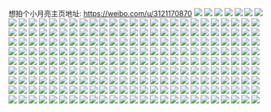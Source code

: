 想拍个小月亮主页地址: https://weibo.com/u/3121170870 
![](https://wx4.sinaimg.cn/mw2000/ba0949b6ly1h7osw38i2sj21jz2bye81.jpg) 
![](https://wx4.sinaimg.cn/mw2000/ba0949b6ly1h7osw2jeo0j21gi35su0x.jpg) 
![](https://wx4.sinaimg.cn/mw2000/ba0949b6gy1h6u8tum3vej223d2sgthh.jpg) 
![](https://wx4.sinaimg.cn/mw2000/ba0949b6gy1h6u8ts6gvrj21uq2gzb2b.jpg) 
![](https://wx4.sinaimg.cn/mw2000/ba0949b6gy1h6u8vp2akij223v35snpf.jpg) 
![](https://wx4.sinaimg.cn/mw2000/ba0949b6gy1h6r7delf3ij22c0340kjn.jpg) 
![](https://wx4.sinaimg.cn/mw2000/ba0949b6gy1h6r7dbdlzrj22c0340hdv.jpg) 
![](https://wx4.sinaimg.cn/mw2000/ba0949b6ly1h5khibcoj9j21s035rnpe.jpg) 
![](https://wx4.sinaimg.cn/mw2000/ba0949b6ly1h5khij25yaj213z1hctnv.jpg) 
![](https://wx4.sinaimg.cn/mw2000/ba0949b6ly1h5khic7knhj22aw32ikjm.jpg) 
![](https://wx4.sinaimg.cn/mw2000/ba0949b6ly1h5khieclvbj235s1s0qv5.jpg) 
![](https://wx4.sinaimg.cn/mw2000/ba0949b6ly1h5khics02hj21hc0u0nc6.jpg) 
![](https://wx4.sinaimg.cn/mw2000/ba0949b6ly1h5fn453ftmj20of08wtac.jpg) 
![](https://wx4.sinaimg.cn/mw2000/ba0949b6ly1h2hgrtg7doj22c0340e87.jpg) 
![](https://wx4.sinaimg.cn/mw2000/ba0949b6ly1h2hgs3jd9ij20sg1bex0m.jpg) 
![](https://wx4.sinaimg.cn/mw2000/ba0949b6ly1h2hgrhygi8j20sg3jg1ky.jpg) 
![](https://wx4.sinaimg.cn/mw2000/ba0949b6ly1h2hgs08dc0j21hc1hch4u.jpg) 
![](https://wx4.sinaimg.cn/mw2000/ba0949b6ly1h2hgrx8j2jj21ad12q7wh.jpg) 
![](https://wx4.sinaimg.cn/mw2000/ba0949b6gy1gt50sadrq1j21sc2ds1ky.jpg) 
![](https://wx4.sinaimg.cn/mw2000/ba0949b6gy1gt50s4abwrj21qb2b3qv5.jpg) 
![](https://wx4.sinaimg.cn/mw2000/ba0949b6ly1grof8qwqh5j23402c0b2b.jpg) 
![](https://wx4.sinaimg.cn/mw2000/ba0949b6ly1grof8n3w7sj22c0340b2a.jpg) 
![](https://wx4.sinaimg.cn/mw2000/ba0949b6ly1grof957e1bj23402c01l2.jpg) 
![](https://wx4.sinaimg.cn/mw2000/ba0949b6ly1grof5dkzloj23402c0u0x.jpg) 
![](https://wx4.sinaimg.cn/mw2000/ba0949b6ly1grof5cifo2j21o01o0e61.jpg) 
![](https://wx4.sinaimg.cn/mw2000/ba0949b6ly1grof5b8kivj23402c0u0x.jpg) 
![](https://wx4.sinaimg.cn/mw2000/ba0949b6ly1grof5gk2s9j22c0340u0x.jpg) 
![](https://wx4.sinaimg.cn/mw2000/ba0949b6ly1grof8l63fcj21o0280x6p.jpg) 
![](https://wx4.sinaimg.cn/mw2000/ba0949b6ly1grof8jfkgpj223t2t2u0y.jpg) 
![](https://wx4.sinaimg.cn/mw2000/ba0949b6ly1gqlr374c5ej21sc2dsb2e.jpg) 
![](https://wx4.sinaimg.cn/mw2000/ba0949b6ly1gqlr333xrkj21o01o0e88.jpg) 
![](https://wx4.sinaimg.cn/mw2000/ba0949b6ly1gqlr30zhssj20yc1p2kjl.jpg) 
![](https://wx4.sinaimg.cn/mw2000/ba0949b6ly1gqdmt8fcs2j20qb10utel.jpg) 
![](https://wx4.sinaimg.cn/mw2000/ba0949b6ly1gqdmsi3ifcj222n340kjl.jpg) 
![](https://wx4.sinaimg.cn/mw2000/ba0949b6ly1gqdms1opidj222o340qv7.jpg) 
![](https://wx4.sinaimg.cn/mw2000/ba0949b6ly1gqdmt5gec8j223u35s4qs.jpg) 
![](https://wx4.sinaimg.cn/mw2000/ba0949b6ly1gqdmsf5ttuj22c03404qy.jpg) 
![](https://wx4.sinaimg.cn/mw2000/ba0949b6ly1gqdmszhbq0j21zd2z1hdv.jpg) 
![](https://wx4.sinaimg.cn/mw2000/ba0949b6ly1gqdmtori37j22yo4g0b2g.jpg) 
![](https://wx4.sinaimg.cn/mw2000/ba0949b6ly1gqdmrx7483j223u35s7wk.jpg) 
![](https://wx4.sinaimg.cn/mw2000/ba0949b6ly1gqdmso4r1gj222o340u0z.jpg) 
![](https://wx4.sinaimg.cn/mw2000/ba0949b6ly1gq5q2uunpsj20j609ijs6.jpg) 
![](https://wx4.sinaimg.cn/mw2000/ba0949b6ly1gogapf18v8j216o0hhte0.jpg) 
![](https://wx4.sinaimg.cn/mw2000/ba0949b6ly1gogapenon2j20wv15ktf8.jpg) 
![](https://wx4.sinaimg.cn/mw2000/ba0949b6ly1go73okglr9j21o01o0kjl.jpg) 
![](https://wx4.sinaimg.cn/mw2000/ba0949b6ly1go73ojkhcyj22c0340e84.jpg) 
![](https://wx4.sinaimg.cn/mw2000/ba0949b6ly1go73on03wpj22c0340b2c.jpg) 
![](https://wx4.sinaimg.cn/mw2000/ba0949b6ly1go73ol32b0j21o01o0qv5.jpg) 
![](https://wx4.sinaimg.cn/mw2000/ba0949b6ly1gm7cmurfetj20rs9dz1l1.jpg) 
![](https://wx4.sinaimg.cn/mw2000/ba0949b6ly1gm7cmxe7djj20rs5twkjn.jpg) 
![](https://wx4.sinaimg.cn/mw2000/ba0949b6ly1gm7cmyjogjj20ki2zre79.jpg) 
![](https://wx4.sinaimg.cn/mw2000/ba0949b6ly1gm7cmrxnodj20rs58nx6p.jpg) 
![](https://wx4.sinaimg.cn/mw2000/ba0949b6ly1gm7cn0xakyj20rs5axu0y.jpg) 
![](https://wx4.sinaimg.cn/mw2000/ba0949b6ly1gm7cn2uyezj20rs3dqkjl.jpg) 
![](https://wx4.sinaimg.cn/mw2000/ba0949b6ly1gkp3tnqj1jj21t61t6kjl.jpg) 
![](https://wx4.sinaimg.cn/mw2000/ba0949b6ly1gkp3tmqc7sj21ql1qlkd1.jpg) 
![](https://wx4.sinaimg.cn/mw2000/ba0949b6ly1gkp3w08k09j21pv1pv7wh.jpg) 
![](https://wx4.sinaimg.cn/mw2000/ba0949b6ly1gkp3tp80tfj21ou1ouqmd.jpg) 
![](https://wx4.sinaimg.cn/mw2000/ba0949b6ly1gkp3tppnm8j21ph1phnjt.jpg) 
![](https://wx4.sinaimg.cn/mw2000/ba0949b6ly1gkp3trrpn9j21sc2drb29.jpg) 
![](https://wx4.sinaimg.cn/mw2000/ba0949b6ly1gkp3tqle2oj21sc2drb29.jpg) 
![](https://wx4.sinaimg.cn/mw2000/ba0949b6ly1gk0mg4qcwoj22c03407wi.jpg) 
![](https://wx4.sinaimg.cn/mw2000/ba0949b6ly1gk0mj7r2rvj21sc2dskjl.jpg) 
![](https://wx4.sinaimg.cn/mw2000/ba0949b6ly1gk0mig15dpj21sc2dsb29.jpg) 
![](https://wx4.sinaimg.cn/mw2000/ba0949b6ly1gjk4xj7c8oj21o02804qp.jpg) 
![](https://wx4.sinaimg.cn/mw2000/ba0949b6ly1gjk4xjuraoj21o02804qp.jpg) 
![](https://wx4.sinaimg.cn/mw2000/ba0949b6ly1gjk4xigavnj21o0280b29.jpg) 
![](https://wx4.sinaimg.cn/mw2000/ba0949b6ly1gjk4xl6fvtj21o0280b29.jpg) 
![](https://wx4.sinaimg.cn/mw2000/ba0949b6ly1gjk4xlugpwj20y919pakm.jpg) 
![](https://wx4.sinaimg.cn/mw2000/ba0949b6ly1gjk4xmknzyj21q91q9x19.jpg) 
![](https://wx4.sinaimg.cn/mw2000/ba0949b6gy1gi3a9pri9bj227k2y3hdu.jpg) 
![](https://wx4.sinaimg.cn/mw2000/ba0949b6gy1gi3a96lhrfj22c02c0hdt.jpg) 
![](https://wx4.sinaimg.cn/mw2000/ba0949b6gy1gi3aa5f1ryj22c0340hdu.jpg) 
![](https://wx4.sinaimg.cn/mw2000/ba0949b6gy1gi3aatnwdsj21o0280qv5.jpg) 
![](https://wx4.sinaimg.cn/mw2000/ba0949b6gy1ghksr9ngqaj22c03404qq.jpg) 
![](https://wx4.sinaimg.cn/mw2000/ba0949b6gy1ghksrom8d0j21o0280e81.jpg) 
![](https://wx4.sinaimg.cn/mw2000/ba0949b6gy1ghksrh43c0j22c03401ky.jpg) 
![](https://wx4.sinaimg.cn/mw2000/ba0949b6gy1ghkss2eldij21o0280u0x.jpg) 
![](https://wx4.sinaimg.cn/mw2000/ba0949b6gy1ghkt8gy06mj23402c01kz.jpg) 
![](https://wx4.sinaimg.cn/mw2000/ba0949b6gy1ghkss88yqdj21o0280e81.jpg) 
![](https://wx4.sinaimg.cn/mw2000/ba0949b6gy1ghf1c0r0g9j23402c0e81.jpg) 
![](https://wx4.sinaimg.cn/mw2000/ba0949b6gy1ghf1btdpivj221i2q0x30.jpg) 
![](https://wx4.sinaimg.cn/mw2000/ba0949b6gy1ghf1bmx3ozj22c0340qv6.jpg) 
![](https://wx4.sinaimg.cn/mw2000/ba0949b6gy1ghf1c5ybyvj23402c0npd.jpg) 
![](https://wx4.sinaimg.cn/mw2000/ba0949b6gy1ghf1bx1yizj22112pde81.jpg) 
![](https://wx4.sinaimg.cn/mw2000/ba0949b6gy1ghf1cf9ew1j23402c04qr.jpg) 
![](https://wx4.sinaimg.cn/mw2000/ba0949b6gy1ghf1cvh9wdj22c0340qv6.jpg) 
![](https://wx4.sinaimg.cn/mw2000/ba0949b6gy1ghf1co26jbj22bb333000.jpg) 
![](https://wx4.sinaimg.cn/mw2000/ba0949b6gy1ghf1bqzm1zj22lg1y3u0x.jpg) 
![](https://wx4.sinaimg.cn/mw2000/ba0949b6gy1gh3qx3hg2zj20yi22oqv7.jpg) 
![](https://wx4.sinaimg.cn/mw2000/ba0949b6gy1ggvaz7n43ij22aj2aje5l.jpg) 
![](https://wx4.sinaimg.cn/mw2000/ba0949b6gy1ggvazchk71j22ds1scnpd.jpg) 
![](https://wx4.sinaimg.cn/mw2000/ba0949b6gy1ggvaytm3wlj22c02c0npd.jpg) 
![](https://wx4.sinaimg.cn/mw2000/ba0949b6gy1ggvazspjq0j23402c04qq.jpg) 
![](https://wx4.sinaimg.cn/mw2000/ba0949b6gy1ggvazzknh9j23402c07wi.jpg) 
![](https://wx4.sinaimg.cn/mw2000/ba0949b6gy1ggvazjq3q2j23402c0b2a.jpg) 
![](https://wx4.sinaimg.cn/mw2000/ba0949b6gy1ggvb06ea79j23402c01ky.jpg) 
![](https://wx4.sinaimg.cn/mw2000/ba0949b6gy1ggvayz194cj21sc2dshdt.jpg) 
![](https://wx4.sinaimg.cn/mw2000/ba0949b6gy1ggvb2on7joj20rs16otkw.jpg) 
![](https://wx4.sinaimg.cn/mw2000/ba0949b6gy1gfan7kahyhj22c0340kjm.jpg) 
![](https://wx4.sinaimg.cn/mw2000/ba0949b6gy1gfan755uvrj22c0340b2a.jpg) 
![](https://wx4.sinaimg.cn/mw2000/ba0949b6gy1gfanacvia4j22c02c0hdx.jpg) 
![](https://wx4.sinaimg.cn/mw2000/ba0949b6gy1gfan8x88rzj22c0340hdw.jpg) 
![](https://wx4.sinaimg.cn/mw2000/ba0949b6gy1gf6nhit7gzj21o0280qv5.jpg) 
![](https://wx4.sinaimg.cn/mw2000/ba0949b6gy1gf6nhfb2ltj21o0280qv5.jpg) 
![](https://wx4.sinaimg.cn/mw2000/ba0949b6gy1gf6mziijxsj23402c0b2a.jpg) 
![](https://wx4.sinaimg.cn/mw2000/ba0949b6gy1gf6nhr3b8pj21o0280x6p.jpg) 
![](https://wx4.sinaimg.cn/mw2000/ba0949b6gy1gf6nhvirfgj21o0280x6p.jpg) 
![](https://wx4.sinaimg.cn/mw2000/ba0949b6gy1gf6na80twoj23402c0x6p.jpg) 
![](https://wx4.sinaimg.cn/mw2000/ba0949b6gy1gevo0s5ztqj21o01o0x6p.jpg) 
![](https://wx4.sinaimg.cn/mw2000/ba0949b6gy1gevo15628rj21o01o0npd.jpg) 
![](https://wx4.sinaimg.cn/mw2000/ba0949b6gy1gevo1uavwoj21o01o04qq.jpg) 
![](https://wx4.sinaimg.cn/mw2000/ba0949b6gy1gevo10ggxxj234028qkjn.jpg) 
![](https://wx4.sinaimg.cn/mw2000/ba0949b6gy1gevo1wt443j20rs1jk1ie.jpg) 
![](https://wx4.sinaimg.cn/mw2000/ba0949b6gy1gevo1l2k2uj20yi22o7wn.jpg) 
![](https://wx4.sinaimg.cn/mw2000/ba0949b6ly1gdbcslfjq2j22c02c0atc.jpg) 
![](https://wx4.sinaimg.cn/mw2000/ba0949b6ly1gdbcstgkg8j22c02c01c3.jpg) 
![](https://wx4.sinaimg.cn/mw2000/ba0949b6ly1gdbcsdg6faj22c02c0nfy.jpg) 
![](https://wx4.sinaimg.cn/mw2000/ba0949b6ly1gck8m2p3imj22ba2baqv5.jpg) 
![](https://wx4.sinaimg.cn/mw2000/ba0949b6ly1gck8lz6tzxj22le1y11ky.jpg) 
![](https://wx4.sinaimg.cn/mw2000/ba0949b6ly1gck8neua4sj22c02c07wj.jpg) 
![](https://wx4.sinaimg.cn/mw2000/ba0949b6ly1gck8mepgirj22vi25m7wi.jpg) 
![](https://wx4.sinaimg.cn/mw2000/ba0949b6ly1gck8mk0bhfj226x2x8x6q.jpg) 
![](https://wx4.sinaimg.cn/mw2000/ba0949b6ly1gck8mo0suyj22bb3321ky.jpg) 
![](https://wx4.sinaimg.cn/mw2000/ba0949b6ly1gck8n8pfr5j22bb332e83.jpg) 
![](https://wx4.sinaimg.cn/mw2000/ba0949b6ly1gck8mu7duuj22c02c0kjn.jpg) 
![](https://wx4.sinaimg.cn/mw2000/ba0949b6ly1gck8mye6jkj23322bb4qq.jpg) 
![](https://wx4.sinaimg.cn/mw2000/ba0949b6ly1gck8m9xwlvj222g2r9b2c.jpg) 
![](https://wx4.sinaimg.cn/mw2000/ba0949b6ly1gck8n2yw5pj20y90ja46o.jpg) 
![](https://wx4.sinaimg.cn/mw2000/ba0949b6ly1gck8n1lefmj22c02c0kjl.jpg) 
![](https://wx4.sinaimg.cn/mw2000/ba0949b6ly1gc69bdou11j23402c01de.jpg) 
![](https://wx4.sinaimg.cn/mw2000/ba0949b6ly1gc69bj22wfj23402c0b2a.jpg) 
![](https://wx4.sinaimg.cn/mw2000/ba0949b6ly1gc69bmu2w8j23402c0hdu.jpg) 
![](https://wx4.sinaimg.cn/mw2000/ba0949b6ly1gc69bt9lx8j23402c07wk.jpg) 
![](https://wx4.sinaimg.cn/mw2000/ba0949b6ly1gc69bz6pzkj23402c0x6r.jpg) 
![](https://wx4.sinaimg.cn/mw2000/ba0949b6ly1gc69c2wrvhj23402c0b2a.jpg) 
![](https://wx4.sinaimg.cn/mw2000/ba0949b6ly1gc69bb5l1oj23402c0npf.jpg) 
![](https://wx4.sinaimg.cn/mw2000/ba0949b6ly1gc69c5v8efj23402c0e81.jpg) 
![](https://wx4.sinaimg.cn/mw2000/ba0949b6ly1gc69cbfbfzj23402c0npf.jpg) 
![](https://wx4.sinaimg.cn/mw2000/ba0949b6ly1gbfxnknpb4j20yi22onpd.jpg) 
![](https://wx4.sinaimg.cn/mw2000/ba0949b6ly1gbfxnow9orj20yi22ob2a.jpg) 
![](https://wx4.sinaimg.cn/mw2000/ba0949b6ly1g9rvv0njhmj22c02hbqv6.jpg) 
![](https://wx4.sinaimg.cn/mw2000/ba0949b6ly1g9rvuv6flaj20u00ugwlv.jpg) 
![](https://wx4.sinaimg.cn/mw2000/ba0949b6ly1g9rvv2lvfmj20rs15o7lm.jpg) 
![](https://wx4.sinaimg.cn/mw2000/ba0949b6ly1g9rvv3qbh5j21400u0agx.jpg) 
![](https://wx4.sinaimg.cn/mw2000/ba0949b6ly1g9bll7h3bxj22c0340x6q.jpg) 
![](https://wx4.sinaimg.cn/mw2000/ba0949b6ly1g9bllfn2y3j22c0340npf.jpg) 
![](https://wx4.sinaimg.cn/mw2000/ba0949b6ly1g9bllkkkq1j23402c01ky.jpg) 
![](https://wx4.sinaimg.cn/mw2000/ba0949b6ly1g9bllpppvhj22c02c01kx.jpg) 
![](https://wx4.sinaimg.cn/mw2000/ba0949b6ly1g8yv0fofmoj20yi0n2tez.jpg) 
![](https://wx4.sinaimg.cn/mw2000/ba0949b6ly1g85zve2sxoj22c02c0hdu.jpg) 
![](https://wx4.sinaimg.cn/mw2000/ba0949b6ly1g85zvirayzj22c02c0e82.jpg) 
![](https://wx4.sinaimg.cn/mw2000/ba0949b6ly1g85zvnwwv2j22c02c0kjm.jpg) 
![](https://wx4.sinaimg.cn/mw2000/ba0949b6ly1g85zv763a9j23402c0npd.jpg) 
![](https://wx4.sinaimg.cn/mw2000/ba0949b6ly1g85zv3n9ocj22c02c0b2a.jpg) 
![](https://wx4.sinaimg.cn/mw2000/ba0949b6ly1g85zw0in30j22c02c0b2b.jpg) 
![](https://wx4.sinaimg.cn/mw2000/ba0949b6ly1g85zvpij2mj20yi0yiajb.jpg) 
![](https://wx4.sinaimg.cn/mw2000/ba0949b6ly1g85zvqs430j20yi0yiqbz.jpg) 
![](https://wx4.sinaimg.cn/mw2000/ba0949b6ly1g85zvtkgd7j21op1opb29.jpg) 
![](https://wx4.sinaimg.cn/mw2000/ba0949b6ly1g73r86k8jvj22bc2bcu0y.jpg) 
![](https://wx4.sinaimg.cn/mw2000/ba0949b6ly1g73r81l6pij21kw16o1ky.jpg) 
![](https://wx4.sinaimg.cn/mw2000/ba0949b6ly1g73r8884zsj21mc1mc4ce.jpg) 
![](https://wx4.sinaimg.cn/mw2000/ba0949b6ly1g6y4vw08mlj21kw1kwe2d.jpg) 
![](https://wx4.sinaimg.cn/mw2000/ba0949b6ly1g6y4w0ttr3j22c0340e82.jpg) 
![](https://wx4.sinaimg.cn/mw2000/ba0949b6ly1g6ns8q8cxfj21sg2dskjl.jpg) 
![](https://wx4.sinaimg.cn/mw2000/ba0949b6ly1g6ns8mcdrrj21o00u0e3t.jpg) 
![](https://wx4.sinaimg.cn/mw2000/ba0949b6ly1g6ns8sj2i8j21400u01aw.jpg) 
![](https://wx4.sinaimg.cn/mw2000/ba0949b6ly1g5d2vjsoxuj23402c0kjl.jpg) 
![](https://wx4.sinaimg.cn/mw2000/ba0949b6ly1g5d2vnvi4tj21mb25q1kx.jpg) 
![](https://wx4.sinaimg.cn/mw2000/ba0949b6ly1g5d2vsteodj22c0340b2a.jpg) 
![](https://wx4.sinaimg.cn/mw2000/ba0949b6ly1g57lx2tkggj20u00u0afy.jpg) 
![](https://wx4.sinaimg.cn/mw2000/ba0949b6ly1g57lwsf2k8j20u0140k42.jpg) 
![](https://wx4.sinaimg.cn/mw2000/ba0949b6ly1g57lwurac5j20u0140tl5.jpg) 
![](https://wx4.sinaimg.cn/mw2000/ba0949b6ly1g57lwq0ymkj20u0140ala.jpg) 
![](https://wx4.sinaimg.cn/mw2000/ba0949b6ly1g57lwwcdhqj20u01404ah.jpg) 
![](https://wx4.sinaimg.cn/mw2000/ba0949b6ly1g57lx14p7sj20rs449x6p.jpg) 
![](https://wx4.sinaimg.cn/mw2000/ba0949b6ly1g538u904z7j22bc334hdt.jpg) 
![](https://wx4.sinaimg.cn/mw2000/ba0949b6ly1g538ubsrtzj216o16m4qp.jpg) 
![](https://wx4.sinaimg.cn/mw2000/ba0949b6ly1g538udi18gj20rs1koav8.jpg) 
![](https://wx4.sinaimg.cn/mw2000/ba0949b6ly1g538ugg4u7j22bc3347wh.jpg) 
![](https://wx4.sinaimg.cn/mw2000/ba0949b6ly1g3zwqtf251j23402c07wd.jpg) 
![](https://wx4.sinaimg.cn/mw2000/ba0949b6ly1g3zwr8uwvlj22c03401ky.jpg) 
![](https://wx4.sinaimg.cn/mw2000/ba0949b6ly1g3yijo4z4zj21z41hcnpd.jpg) 
![](https://wx4.sinaimg.cn/mw2000/ba0949b6ly1g3yipgkr1gj23402c07wh.jpg) 
![](https://wx4.sinaimg.cn/mw2000/ba0949b6ly1g3yijg8ooxj21hc1z4u0x.jpg) 
![](https://wx4.sinaimg.cn/mw2000/ba0949b6ly1g389rf2fj6j23402c0b29.jpg) 
![](https://wx4.sinaimg.cn/mw2000/ba0949b6ly1g389rc95g5j227z1o0x6p.jpg) 
![](https://wx4.sinaimg.cn/mw2000/ba0949b6ly1g389riqr9sj22c03407wh.jpg) 
![](https://wx4.sinaimg.cn/mw2000/ba0949b6ly1g389r8h5prj20tz0w1ac4.jpg) 
![](https://wx4.sinaimg.cn/mw2000/ba0949b6ly1g34hibfl41j23402c01kz.jpg) 
![](https://wx4.sinaimg.cn/mw2000/ba0949b6ly1g34hi5mjdvj215o0rsqij.jpg) 
![](https://wx4.sinaimg.cn/mw2000/ba0949b6ly1g34hi3xz13j20rs0rsjvc.jpg) 
![](https://wx4.sinaimg.cn/mw2000/ba0949b6ly1fzvw97wri2j21mc1mc1kx.jpg) 
![](https://wx4.sinaimg.cn/mw2000/ba0949b6ly1fzvw9b1hnxj21mc25sb29.jpg) 
![](https://wx4.sinaimg.cn/mw2000/ba0949b6ly1fzvw9dtk5sj21mc25s7wh.jpg) 
![](https://wx4.sinaimg.cn/mw2000/ba0949b6ly1fzvw9gojy1j21mc25skjl.jpg) 
![](https://wx4.sinaimg.cn/mw2000/ba0949b6ly1fzvw9uhetmj20yi0yi1kx.jpg) 
![](https://wx4.sinaimg.cn/mw2000/ba0949b6ly1fzvw9w8882j20yi0pwkfp.jpg) 
![](https://wx4.sinaimg.cn/mw2000/ba0949b6ly1fzvw9s39ulj21hc1z47wi.jpg) 
![](https://wx4.sinaimg.cn/mw2000/ba0949b6ly1fzvw9592vdj21z41hcu0x.jpg) 
![](https://wx4.sinaimg.cn/mw2000/ba0949b6ly1fzvw9nk325j20rs1qi1kz.jpg) 
![](https://wx4.sinaimg.cn/mw2000/ba0949b6ly1fyelfvqfhhj225r1mchdt.jpg) 
![](https://wx4.sinaimg.cn/mw2000/ba0949b6ly1fyelfydx0yj225r1mc7fo.jpg) 
![](https://wx4.sinaimg.cn/mw2000/ba0949b6ly1fyelg1vsa7j20rs128hdt.jpg) 
![](https://wx4.sinaimg.cn/mw2000/ba0949b6ly1fyelg8y18aj20yi1pcdw6.jpg) 
![](https://wx4.sinaimg.cn/mw2000/ba0949b6ly1fyelgatjl5j20u014g138.jpg) 
![](https://wx4.sinaimg.cn/mw2000/ba0949b6ly1fyelktlwblj22c0340npe.jpg) 
![](https://wx4.sinaimg.cn/mw2000/ba0949b6ly1fyelgeqcg0j21mc25rqv5.jpg) 
![](https://wx4.sinaimg.cn/mw2000/ba0949b6ly1fyelkoyocgj21sc2dsb29.jpg) 
![](https://wx4.sinaimg.cn/mw2000/ba0949b6ly1fyelkeg900j22c03404qq.jpg) 
![](https://wx4.sinaimg.cn/mw2000/ba0949b6ly1fwjnwme6z8j20yi22o1l2.jpg) 
![](https://wx4.sinaimg.cn/mw2000/ba0949b6ly1fwjnwn1do5j20rs1qc7wi.jpg) 
![](https://wx4.sinaimg.cn/mw2000/ba0949b6ly1fw04y2jwn6j21o01o0kjm.jpg) 
![](https://wx4.sinaimg.cn/mw2000/ba0949b6ly1fw0504i3itj21o01o0aua.jpg) 
![](https://wx4.sinaimg.cn/mw2000/ba0949b6ly1fw0503db15j21o01o07ty.jpg) 
![](https://wx4.sinaimg.cn/mw2000/ba0949b6ly1fw04y5hv0xj21o01o0e83.jpg) 
![](https://wx4.sinaimg.cn/mw2000/ba0949b6ly1fw050xwhfvj22c02vzhe0.jpg) 
![](https://wx4.sinaimg.cn/mw2000/ba0949b6ly1fw0500w9bxj21w02iou12.jpg) 
![](https://wx4.sinaimg.cn/mw2000/ba0949b6ly1fw04y02wmsj20u0140wlb.jpg) 
![](https://wx4.sinaimg.cn/mw2000/ba0949b6ly1fw050r1vxlj22c0340u0y.jpg) 
![](https://wx4.sinaimg.cn/mw2000/ba0949b6ly1fw0502052fj20u00u0jxe.jpg) 
![](https://wx4.sinaimg.cn/mw2000/ba0949b6ly1fs567gtrtmj21f01w01l1.jpg) 
![](https://wx4.sinaimg.cn/mw2000/ba0949b6ly1fs567wryigj21w01f0hdx.jpg) 
![](https://wx4.sinaimg.cn/mw2000/ba0949b6ly1fs56833dtdj21401404qp.jpg) 
![](https://wx4.sinaimg.cn/mw2000/ba0949b6ly1fs567zqio1j21401407w2.jpg) 
![](https://wx4.sinaimg.cn/mw2000/ba0949b6ly1fs568aa545j21401401kx.jpg) 
![](https://wx4.sinaimg.cn/mw2000/ba0949b6ly1fs56879tajj20u01hc1kx.jpg) 
![](https://wx4.sinaimg.cn/mw2000/ba0949b6ly1fs5672h07qj20ku32fb2c.jpg) 
![](https://wx4.sinaimg.cn/mw2000/ba0949b6ly1frq0znfupkj23402c0qv5.jpg) 
![](https://wx4.sinaimg.cn/mw2000/ba0949b6ly1frq10ahxjoj234028x4qw.jpg) 
![](https://wx4.sinaimg.cn/mw2000/ba0949b6ly1frq0zi83i7j22io1w01kx.jpg) 
![](https://wx4.sinaimg.cn/mw2000/ba0949b6ly1frq1113d0rj20qo0k0nja.jpg) 
